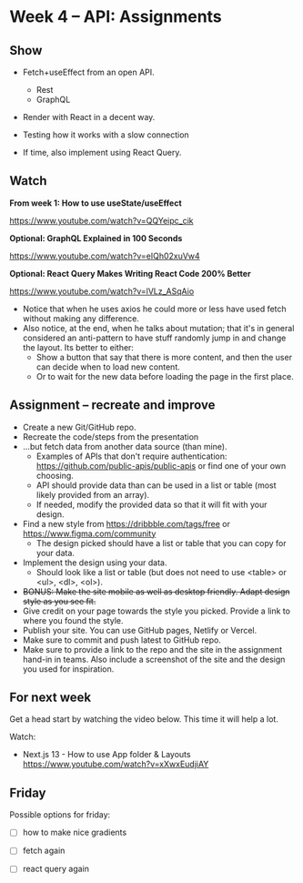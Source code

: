 # Week 4 – API: Assignments

## Show

* Fetch+useEffect from an open API.
  - Rest
  - GraphQL
* Render with React in a decent way.
* Testing how it works with a slow connection

* If time, also implement using React Query.

## Watch

**From week 1: How to use useState/useEffect**

https://www.youtube.com/watch?v=QQYeipc_cik

**Optional: GraphQL Explained in 100 Seconds**

https://www.youtube.com/watch?v=eIQh02xuVw4

**Optional: React Query Makes Writing React Code 200% Better**

https://www.youtube.com/watch?v=lVLz_ASqAio

* Notice that when he uses axios he could more or less have used fetch without
  making any difference.
* Also notice, at the end, when he talks about mutation; that it's in general
  considered an anti-pattern to have stuff randomly jump in and change the
  layout. Its better to either:
    - Show a button that say that there is more content, and then the user can
      decide when to load new content.
    - Or to wait for the new data before loading the page in the first place.

## Assignment – recreate and improve

* Create a new Git/GitHub repo.
* Recreate the code/steps from the presentation
* ...but fetch data from another data source (than mine).
  * Examples of APIs that don't require authentication:
    https://github.com/public-apis/public-apis or find one of your own choosing.
  * API should provide data than can be used in a list or table (most likely
    provided from an array).
  * If needed, modify the provided data so that it will fit with your design.
* Find a new style from https://dribbble.com/tags/free or
  https://www.figma.com/community
  * The design picked should have a list or table that you can copy for your
    data.
* Implement the design using your data.
  - Should look like a list or table (but does not need to use \<table\> or
    \<ul\>, \<dl\>, \<ol\>).
* ~~BONUS: Make the site mobile as well as desktop friendly. Adapt design style as
  you see fit.~~
* Give credit on your page towards the style you picked. Provide a link to
  where you found the style.
* Publish your site. You can use GitHub pages, Netlify or Vercel.
* Make sure to commit and push latest to GitHub repo.
* Make sure to provide a link to the repo and the site in the assignment hand-in
  in teams. Also include a screenshot of the site and the design you used for inspiration.

## For next week

Get a head start by watching the video below. This time it will help a lot.

Watch:
* Next.js 13 - How to use App folder & Layouts https://www.youtube.com/watch?v=xXwxEudjiAY


## Friday

Possible options for friday: 

- [ ] how to make nice gradients
- [ ] fetch again
- [ ] react query again

